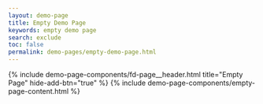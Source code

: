 ```yaml
---
layout: demo-page
title: Empty Demo Page
keywords: empty demo page
search: exclude
toc: false
permalink: demo-pages/empty-demo-page.html
---
```


<div class="fd-page">
	{% include demo-page-components/fd-page__header.html title="Empty Page" hide-add-btn="true" %}
	{% include demo-page-components/empty-page-content.html %}
</div>
